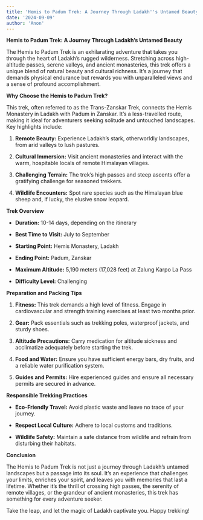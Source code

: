 ```yaml
---
title: 'Hemis to Padum Trek: A Journey Through Ladakh''s Untamed Beauty'
date: '2024-09-09'
author: 'Anon'
---
```


**Hemis to Padum Trek: A Journey Through Ladakh’s Untamed Beauty**

The Hemis to Padum Trek is an exhilarating adventure that takes you
through the heart of Ladakh’s rugged wilderness. Stretching across
high-altitude passes, serene valleys, and ancient monasteries, this trek
offers a unique blend of natural beauty and cultural richness. It’s a
journey that demands physical endurance but rewards you with
unparalleled views and a sense of profound accomplishment.

**Why Choose the Hemis to Padum Trek?**

This trek, often referred to as the Trans-Zanskar Trek, connects the
Hemis Monastery in Ladakh with Padum in Zanskar. It’s a less-travelled
route, making it ideal for adventurers seeking solitude and untouched
landscapes. Key highlights include:

1.  **Remote Beauty:** Experience Ladakh’s stark, otherworldly
    landscapes, from arid valleys to lush pastures.

2.  **Cultural Immersion:** Visit ancient monasteries and interact with
    the warm, hospitable locals of remote Himalayan villages.

3.  **Challenging Terrain:** The trek’s high passes and steep ascents
    offer a gratifying challenge for seasoned trekkers.

4.  **Wildlife Encounters:** Spot rare species such as the Himalayan
    blue sheep and, if lucky, the elusive snow leopard.

**Trek Overview**

-   **Duration:** 10-14 days, depending on the itinerary

-   **Best Time to Visit:** July to September

-   **Starting Point:** Hemis Monastery, Ladakh

-   **Ending Point:** Padum, Zanskar

-   **Maximum Altitude:** 5,190 meters (17,028 feet) at Zalung Karpo La
    Pass

-   **Difficulty Level:** Challenging

**Preparation and Packing Tips**

1.  **Fitness:** This trek demands a high level of fitness. Engage in
    cardiovascular and strength training exercises at least two months
    prior.

2.  **Gear:** Pack essentials such as trekking poles, waterproof
    jackets, and sturdy shoes.

3.  **Altitude Precautions:** Carry medication for altitude sickness and
    acclimatize adequately before starting the trek.

4.  **Food and Water:** Ensure you have sufficient energy bars, dry
    fruits, and a reliable water purification system.

5.  **Guides and Permits:** Hire experienced guides and ensure all
    necessary permits are secured in advance.

**Responsible Trekking Practices**

-   **Eco-Friendly Travel:** Avoid plastic waste and leave no trace of
    your journey.

-   **Respect Local Culture:** Adhere to local customs and traditions.

-   **Wildlife Safety:** Maintain a safe distance from wildlife and
    refrain from disturbing their habitats.

**Conclusion**

The Hemis to Padum Trek is not just a journey through Ladakh’s untamed
landscapes but a passage into its soul. It’s an experience that
challenges your limits, enriches your spirit, and leaves you with
memories that last a lifetime. Whether it’s the thrill of crossing high
passes, the serenity of remote villages, or the grandeur of ancient
monasteries, this trek has something for every adventure seeker.

Take the leap, and let the magic of Ladakh captivate you. Happy
trekking!
